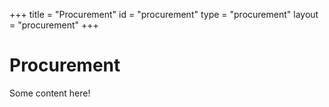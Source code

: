 +++
title = "Procurement"
id = "procurement"
type = "procurement"
layout = "procurement"
+++

# Procurement

Some content here!
